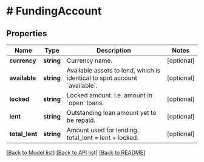 # # FundingAccount

## Properties

Name | Type | Description | Notes
------------ | ------------- | ------------- | -------------
**currency** | **string** | Currency name. | [optional] 
**available** | **string** | Available assets to lend, which is identical to spot account &#x60;available&#x60;. | [optional] 
**locked** | **string** | Locked amount. i.e. amount in &#x60;open&#x60; loans. | [optional] 
**lent** | **string** | Outstanding loan amount yet to be repaid. | [optional] 
**total_lent** | **string** | Amount used for lending. total_lent &#x3D; lent + locked. | [optional] 

[[Back to Model list]](../../README.md#documentation-for-models) [[Back to API list]](../../README.md#documentation-for-api-endpoints) [[Back to README]](../../README.md)
